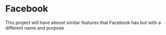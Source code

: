# Facebook
This project will have almost similar features that Facebook has but with a different name and purpose
